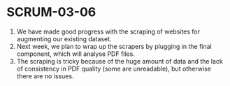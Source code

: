 # SCRUM-03-06
1. We have made good progress with the scraping of websites for augmenting our existing dataset.
2. Next week, we plan to wrap up the scrapers by plugging in the final component, which will analyse PDF files.
3. The scraping is tricky because of the huge amount of data and the lack of consistency in PDF quality (some are unreadable), but otherwise there are no issues.


